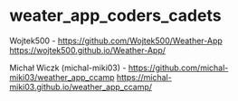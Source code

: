 # weater_app_coders_cadets

Wojtek500 - https://github.com/Wojtek500/Weather-App
            https://wojtek500.github.io/Weather-App/
            
Michał Wiczk (michal-miki03) - https://github.com/michal-miki03/weather_app_ccamp
                               https://michal-miki03.github.io/weather_app_ccamp/
